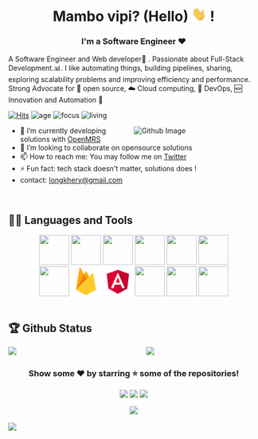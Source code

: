 <h1 align="center"> Mambo vipi? (Hello)  <img src="https://raw.githubusercontent.com/ABSphreak/ABSphreak/master/gifs/Hi.gif" width="30px"> ! </h1>
<h3 align="center">I'm a Software Engineer ❤ </h3>
  
A Software Engineer and Web developer🎯 . Passionate about Full-Stack Development.:bar_chart:. I like automating things, building pipelines, sharing, exploring scalability problems and improving efficiency and performance. Strong Advocate for 📜 open source, :cloud: Cloud computing, 🚀 DevOps, :new: Innovation and Automation :robot: 

[![Hits](https://hits.seeyoufarm.com/api/count/incr/badge.svg?url=https%3A%2F%2Fgithub.com%2Fhenrykorir)](https://hits.seeyoufarm.com)
![age](https://img.shields.io/badge/age-none-blue)
![focus](https://img.shields.io/badge/focus-FullStack-brightgreen)
![living](https://img.shields.io/badge/living-p2p-3c9)

<img width="50%" align="right" alt="Github Image" src="https://raw.githubusercontent.com/onimur/.github/master/.resources/git-header.svg" />

- 🌱 I’m currently developing solutions with <a href="[https://github.com/supabase](https://github.com/openmrs)">OpenMRS</a>
- 👯 I’m looking to collaborate on opensource solutions
- 📫 How to reach me: You may follow me on [Twitter](https://www.twitter.com/k04ir) 
- ⚡ Fun fact: tech stack doesn't matter, solutions does !
- contact: longkhery@gmail.com
<br />


## 👨‍💻 Languages and Tools

<div align="center">
<img  height="60" width="60" src="https://img.icons8.com/color/48/000000/c-programming.png?raw=true"/>
<img  height="60" width="60" src="https://img.icons8.com/color/96/000000/c-plus-plus-logo.png?raw=true"/>
<img  height="60" width="60" src="https://img.icons8.com/color/48/000000/javascript.png"/>
<img  height="60" width="60" src="https://img.icons8.com/color/48/000000/css3.png?raw=true "/>
<img  height="60" width="60" src="https://img.icons8.com/color/48/000000/html-5--v1.png?raw=true"/>
<img  height="60" width="60" src="https://img.icons8.com/color/452/mongodb.png">

<br>
<img height="60" width="60" src="https://img.icons8.com/color/48/000000/react-native.png"/>
<img height="60" src="https://raw.githubusercontent.com/github/explore/80688e429a7d4ef2fca1e82350fe8e3517d3494d/topics/firebase/firebase.png">
<img height="60" src="https://raw.githubusercontent.com/github/explore/80688e429a7d4ef2fca1e82350fe8e3517d3494d/topics/angular/angular.png">
<img height="60" width="60" src="https://img.icons8.com/color/48/000000/postgreesql.png"/>
<img height="60" width="60" src="https://img.icons8.com/color/48/000000/sql.png"/>
<img height="60" width="60" src="https://img.icons8.com/color/48/000000/nodejs.png"/>

</div>

<br >

## 🏆 Github Status

<img  src="https://github-readme-stats.vercel.app/api?username=henrykorir&show_icons=true&hide_border=true&theme=dark" width="45%" align="right" >

<img  src="https://github-readme-streak-stats.herokuapp.com/?user=henrykorir&theme=dark" width="45%" >

<br>

<div align="center">


### Show some ❤️ by starring ⭐ some of the repositories!


[<img src="https://img.shields.io/badge/linkedin-%230077B5.svg?&style=for-the-badge&logo=linkedin&logoColor=white">](https://www.linkedin.com/in/henrykorir/)
[<img src="https://img.shields.io/badge/twitter-%231877F2.svg?&style=for-the-badge&logo=twitter&logoColor=white">](https://www.twitter.com/k04ir/)
[<img src="https://img.shields.io/badge/facebook-%231877F2.svg?&style=for-the-badge&logo=facebook&logoColor=white">](https://www.facebook.com/henrykorir/)


<a href="https://dev.to/henrykorir"><img height="50" src="https://d2fltix0v2e0sb.cloudfront.net/dev-badge.svg"></a>

</div>

![](https://raw.githubusercontent.com/halfrost/halfrost/master/icons/header_.png)


